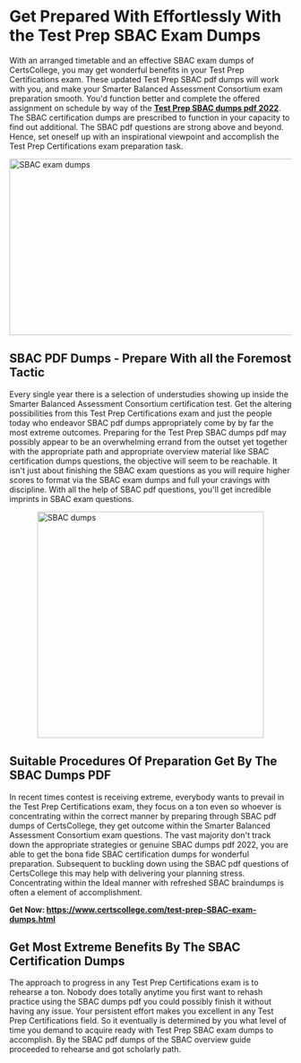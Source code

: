 <h1><strong>Get Prepared With Effortlessly With the Test Prep SBAC Exam Dumps&nbsp;</strong></h1>
<p><span style="font-weight: 400;">With an arranged timetable and an effective  SBAC exam dumps of CertsCollege, you may get wonderful benefits in your Test Prep Certifications exam. These updated Test Prep SBAC pdf dumps will work with you, and make your Smarter Balanced Assessment Consortium exam preparation smooth. You'd function better and complete the offered assignment on schedule by way of the <strong><a href="https://www.certscollege.com/test-prep-SBAC-exam-dumps.html">Test Prep SBAC dumps pdf 2022</a></strong>. The SBAC certification dumps are prescribed to function in your capacity to find out additional. The  SBAC pdf questions are strong above and beyond. Hence, set oneself up with an inspirational viewpoint and accomplish the Test Prep Certifications exam preparation task.&nbsp;</span></p>
<p><span style="font-weight: 400;"><img style="display: block; margin-left: auto; margin-right: auto;" src="https://i.ibb.co/CPDK3ps/Yellow-and-Blue-Initiative-Blog-Banner.png" alt="SBAC exam dumps" width="559" height="315" /></span></p>
<h2><strong>SBAC PDF Dumps - Prepare With all the Foremost Tactic</strong></h2>
<p><span style="font-weight: 400;">Every single year there is a selection of understudies showing up inside the Smarter Balanced Assessment Consortium certification test. Get the altering possibilities from this Test Prep Certifications exam and just the people today who endeavor SBAC pdf dumps appropriately come by by far the most extreme outcomes. Preparing for the Test Prep SBAC dumps pdf may possibly appear to be an overwhelming errand from the outset yet together with the appropriate path and appropriate overview material like SBAC certification dumps questions, the objective will seem to be reachable. It isn't just about finishing the SBAC exam questions as you will require higher scores to format via the SBAC exam dumps and full your cravings with discipline. With all the help of SBAC pdf questions, you'll get incredible imprints in SBAC exam questions.</span></p>
<p><span style="font-weight: 400;"><a href="https://tinyurl.com/yyg67kt9"><img style="display: block; margin-left: auto; margin-right: auto;" src="https://i.ibb.co/9tMrhdY/Teacher-Appreciation-Invitation.png" alt="SBAC dumps " width="404" height="404" /></a></span></p>
<h2><strong>Suitable Procedures Of Preparation Get By The SBAC Dumps PDF</strong></h2>
<p><span style="font-weight: 400;">In recent times contest is receiving extreme, everybody wants to prevail in the Test Prep Certifications exam, they focus on a ton even so whoever is concentrating within the correct manner by preparing through SBAC pdf dumps of CertsCollege, they get outcome within the Smarter Balanced Assessment Consortium exam questions. The vast majority don't track down the appropriate strategies or genuine SBAC dumps pdf 2022, you are able to get the bona fide SBAC certification dumps for wonderful preparation. Subsequent to buckling down using the  SBAC pdf questions of CertsCollege this may help with delivering your planning stress. Concentrating within the Ideal manner with refreshed SBAC braindumps is often a element of accomplishment.</span></p>
<p><span style="font-weight: 400;"><strong>Get Now: <a href="https://www.certscollege.com/test-prep-SBAC-exam-dumps.html">https://www.certscollege.com/test-prep-SBAC-exam-dumps.html</a></strong></span></p>
<h2><strong>Get Most Extreme Benefits By The SBAC Certification Dumps</strong></h2>
<p><span style="font-weight: 400;">The approach to progress in any Test Prep Certifications exam is to rehearse a ton. Nobody does totally anytime you first want to rehash practice using the SBAC dumps pdf you could possibly finish it without having any issue. Your persistent effort makes you excellent in any Test Prep Certifications field. So it eventually is determined by you what level of time you demand to acquire ready with Test Prep SBAC exam dumps to accomplish. By the SBAC pdf dumps of the SBAC overview guide proceeded to rehearse and got scholarly path.</span></p>
